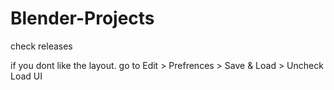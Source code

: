 # Blender-Projects
check releases

if you dont like the layout. go to Edit > Prefrences > Save & Load > Uncheck Load UI
